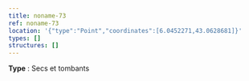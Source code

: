 ```yaml
---
title: noname-73
ref: noname-73
location: '{"type":"Point","coordinates":[6.0452271,43.0628681]}'
types: []
structures: []
---
```


**Type** : Secs et tombants  

